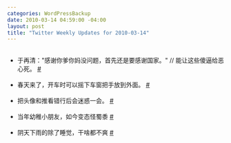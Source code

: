 ```yaml
--- 
categories: WordPressBackup
date: 2010-03-14 04:59:00 -04:00
layout: post
title: "Twitter Weekly Updates for 2010-03-14"
---
```

<ul class="aktt_tweet_digest"><br />	<li>于再清：&quot;感谢你爹你妈没问题，首先还是要感谢国家。&quot; // 能让这些傻逼给恶心死。 <a href="http://twitter.com/ztpala/statuses/10152472548" class="aktt_tweet_time">#</a></li><br />	<li>春天来了，开车时可以摇下车窗把手放到外面。 <a href="http://twitter.com/ztpala/statuses/10287885721" class="aktt_tweet_time">#</a></li><br />	<li>把头像和推看错行后会迷惑一会。 <a href="http://twitter.com/ztpala/statuses/10337613799" class="aktt_tweet_time">#</a></li><br />	<li>当年幼稚小朋友，如今变态怪蜀黍 <a href="http://twitter.com/ztpala/statuses/10433106727" class="aktt_tweet_time">#</a></li><br />	<li>阴天下雨的除了睡觉，干啥都不爽 <a href="http://twitter.com/ztpala/statuses/10437748156" class="aktt_tweet_time">#</a></li><br /></ul>
